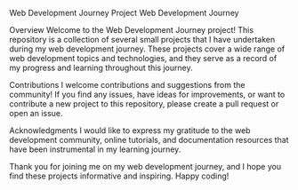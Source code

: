 Web Development Journey Project
Web Development Journey

Overview
Welcome to the Web Development Journey project! This repository is a collection of several small projects that I have undertaken during my web development journey. These projects cover a wide range of web development topics and technologies, and they serve as a record of my progress and learning throughout this journey.

Contributions
I welcome contributions and suggestions from the community! If you find any issues, have ideas for improvements, or want to contribute a new project to this repository, please create a pull request or open an issue.
 
Acknowledgments
I would like to express my gratitude to the web development community, online tutorials, and documentation resources that have been instrumental in my learning journey.

Thank you for joining me on my web development journey, and I hope you find these projects informative and inspiring. Happy coding!

